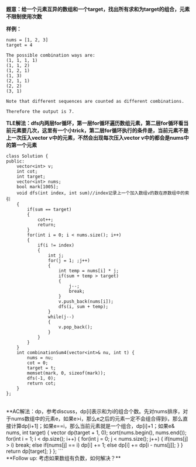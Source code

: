 **题意：给一个元素互异的数组和一个target，找出所有求和为target的组合，元素不限制使用次数**

**样例：**
```
nums = [1, 2, 3]
target = 4

The possible combination ways are:
(1, 1, 1, 1)
(1, 1, 2)
(1, 2, 1)
(1, 3)
(2, 1, 1)
(2, 2)
(3, 1)

Note that different sequences are counted as different combinations.

Therefore the output is 7.
```

**TLE解法：dfs内两层for循环，第一层for循环遍历数组元素，第二层for循环看当前元素要几次，这里有一个小trick，第二层for循环执行的条件是，当前元素不是上一次压入vector v中的元素，不然会出现每次压入vector v中的都会是nums中的第一个元素**

```
class Solution {
public:
    vector<int> v;
    int cot;
    int target;
    vector<int> nums;
    bool mark[1005];
    void dfs(int index, int sum)//index记录上一个加入数组v的数在原数组中的索引
    {
        if(sum == target)
        {
            cot++;
            return;
        }
        for(int i = 0; i < nums.size(); i++)
        {
            if(i != index)
            {
                int j;
                for(j = 1; ;j++)
                {
                    int temp = nums[i] * j;
                    if(sum + temp > target)
                    {
                        j--;
                        break;
                    }
                    v.push_back(nums[i]);
                    dfs(i, sum + temp);
                }
                while(j--)
                {
                    v.pop_back();
                }
            }
        }
    }
    int combinationSum4(vector<int>& nu, int t) {
        nums = nu;
        cot = 0;
        target = t;
        memset(mark, 0, sizeof(mark));
        dfs(-1, 0);
        return cot;
    }
};
```
<br/>
**AC解法：dp，参考discuss，dp[i]表示和为i的组合个数。先对nums排序，对于nums数组中的元素e，如果e>i，那么e之后的元素一定不会组合得到i，那么直接计算dp[i+1]；如果e==i，那么当前元素就是一个组合，dp[i]+1；如果e<i，则状态可以由dp[i-e]转移过来。**
```
class Solution {
public:
    int combinationSum4(vector<int>& nums, int target) {
        vector<int> dp(target + 1, 0);
        sort(nums.begin(), nums.end());
        for(int i = 1; i < dp.size(); i++)
        {
            for(int j = 0; j < nums.size(); j++)
            {
                if(nums[j] > i) break;
                else if(nums[j] == i) dp[i] += 1;
                else dp[i] += dp[i - nums[j]];
            }
        }
        return dp[target];
    }
};
```
<br/>
**Follow up: 考虑如果数组有负数，如何解决？**